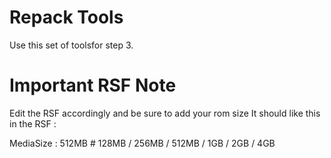 # Repack Tools
Use this set of toolsfor step 3.

# Important RSF Note
Edit the RSF accordingly and be sure to add your rom size
It should like this in the RSF :
 
 MediaSize               : 512MB # 128MB / 256MB / 512MB / 1GB / 2GB / 4GB
